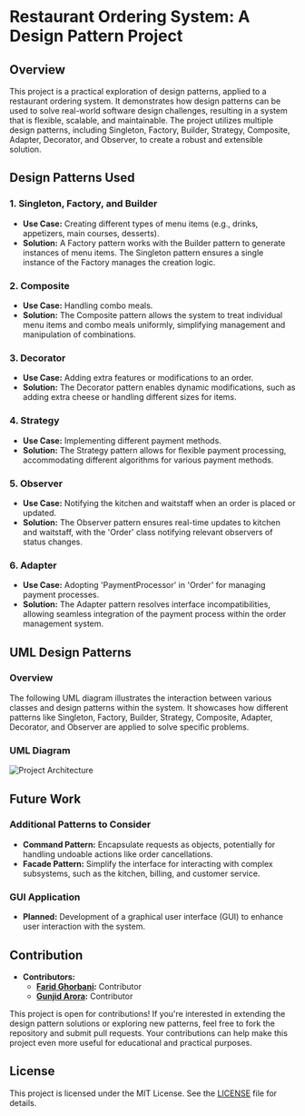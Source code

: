 # **Restaurant Ordering System: A Design Pattern Project**

## **Overview**

This project is a practical exploration of design patterns, applied to a restaurant ordering system. It demonstrates how design patterns can be used to solve real-world software design challenges, resulting in a system that is flexible, scalable, and maintainable. The project utilizes multiple design patterns, including Singleton, Factory, Builder, Strategy, Composite, Adapter, Decorator, and Observer, to create a robust and extensible solution.

## **Design Patterns Used**

### **1. Singleton, Factory, and Builder**
- **Use Case:** Creating different types of menu items (e.g., drinks, appetizers, main courses, desserts).
- **Solution:** A Factory pattern works with the Builder pattern to generate instances of menu items. The Singleton pattern ensures a single instance of the Factory manages the creation logic.

### **2. Composite**
- **Use Case:** Handling combo meals.
- **Solution:** The Composite pattern allows the system to treat individual menu items and combo meals uniformly, simplifying management and manipulation of combinations.

### **3. Decorator**
- **Use Case:** Adding extra features or modifications to an order.
- **Solution:** The Decorator pattern enables dynamic modifications, such as adding extra cheese or handling different sizes for items.

### **4. Strategy**
- **Use Case:** Implementing different payment methods.
- **Solution:** The Strategy pattern allows for flexible payment processing, accommodating different algorithms for various payment methods.

### **5. Observer**
- **Use Case:** Notifying the kitchen and waitstaff when an order is placed or updated.
- **Solution:** The Observer pattern ensures real-time updates to kitchen and waitstaff, with the 'Order' class notifying relevant observers of status changes.

### **6. Adapter**
- **Use Case:** Adopting 'PaymentProcessor' in 'Order' for managing payment processes.
- **Solution:** The Adapter pattern resolves interface incompatibilities, allowing seamless integration of the payment process within the order management system.

## **UML Design Patterns**

### **Overview**
The following UML diagram illustrates the interaction between various classes and design patterns within the system. It showcases how different patterns like Singleton, Factory, Builder, Strategy, Composite, Adapter, Decorator, and Observer are applied to solve specific problems.

### **UML Diagram**
![Project Architecture](png/UML.png)

## **Future Work**

### **Additional Patterns to Consider**
- **Command Pattern:** Encapsulate requests as objects, potentially for handling undoable actions like order cancellations.
- **Facade Pattern:** Simplify the interface for interacting with complex subsystems, such as the kitchen, billing, and customer service.

### **GUI Application**
- **Planned:** Development of a graphical user interface (GUI) to enhance user interaction with the system.

## **Contribution**

- **Contributors:**
  - **[Farid Ghorbani](https://github.com/Faridghr):** Contributor
  - **[Gunjid Arora](https://github.com/gunjitNEU):** Contributor

This project is open for contributions! If you're interested in extending the design pattern solutions or exploring new patterns, feel free to fork the repository and submit pull requests. Your contributions can help make this project even more useful for educational and practical purposes.

## **License**

This project is licensed under the MIT License. See the [LICENSE](LICENSE) file for details.

